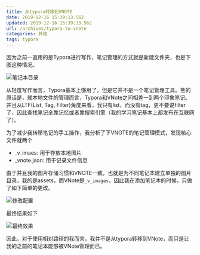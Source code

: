 ```yaml
---
title: 从typora转移到VNOTE
date: 2019-12-16 15:39:13.562
updated: 2019-12-16 15:39:13.562
url: /archives/typora-to-vnote
categories: 其他
tags: typora
---
```



因为之前一直用的是Typora进行写作，笔记管理的方式就是新建文件夹，也是下图这种情况。

![笔记本目录](https://halo-1252249331.cos.ap-shanghai.myqcloud.com/upload/2019/12/image-254b1d8ed925480f9163a5c80f7cd0c1.png)

从轻度写作而言，Typora基本上够用了，但是它并不是一个笔记管理工具。熊的原话是，就本地文件的管理而言，Typora和VNote之间相差一到两个印象笔记。并且从LTF(List, Tag, Filter)角度来看，我只有list，而没有tag，更不要说filter了，因此查找笔记全靠记忆或者靠搜索引擎（我的学习笔记基本上都发布在互联网了）。

为了减少我转移笔记的手工操作，我分析了下VNOTE的笔记管理模式，发现核心文件就两个

- _v_imaes: 用于存放本地图片
- _vnote.json: 用于记录文件信息

由于并且我的图片存储习惯和VNOTE一致，也就是为不同笔记本建立单独的图片目录，我的是assets，而VNote是`_v_images`，因此我在添加笔记本的时候，只做了如下简单的更改。

![修改配置](https://halo-1252249331.cos.ap-shanghai.myqcloud.com/upload/2019/12/image-6f2c53dfb35c4e31ab182b92590393de.png)

最终结果如下

![最终效果](https://halo-1252249331.cos.ap-shanghai.myqcloud.com/upload/2019/12/image-d7b5eabbe57d4bc598fbc110d2b1df94.png)

因此，对于使用相对路径的我而言，我并不是从typora转移到VNote，而只是让我的之前的笔记本能够被VNote管理而已。

